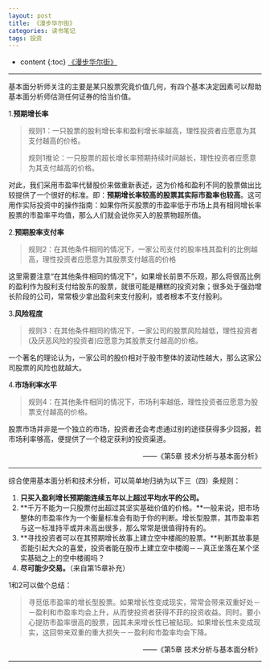 ```yaml
---
layout: post
title: 《漫步华尔街》
categories: 读书笔记
tags: 投资
---
```

* content
{:toc}
[《漫步华尔街》](https://book.douban.com/subject/10606457/)

---

基本面分析师关注的主要是某只股票究竟价值几何，有四个基本决定因素可以帮助基本面分析师估测任何证券的恰当价值。

1.**预期增长率**

> 规则1：一只股票的股利增长率和盈利增长率越高，理性投资者应愿意为其支付越高的价格。
>
> 规则1推论：一只股票的超长增长率预期持续时间越长，理性投资者应愿意为其支付越高的价格。

对此，我们采用市盈率代替股价来做重新表述，这为价格和盈利不同的股票做出比较提供了一个很好的标准。即：**预期增长率较高的股票其实际市盈率也较高**。这可用作实际投资中的操作指南：如果你所买股票的市盈率低于市场上具有相同增长率股票的市盈率平均值，那么人们就会说你买入的股票物超所值。

2.**预期股率支付率**

> 规则2：在其他条件相同的情况下，一家公司支付的股率栈其盈利的比例越高，理性投资者应愿意为其股票支付越高的价格

这里需要注意“在其他条件相同的情况下”，如果增长前景不乐观，那么将很高比例的盈利作为股利支付给股东的股票，就很可能是糟糕的投资对象；很多处于强劲增长阶段的公司，常常极少拿出盈利来支付股利，或者根本不支付股利。

3.**风险程度**

> 规则3：在其他条件相同的情况下，一家公司的股票风险越低，理性投资者(及厌恶风险的投资者)应愿意为其股票支付越高的价格。
> 

一个著名的理论认为，一家公司的股价相对于股市整体的波动性越大，那么这家公司股票的风险也就越大。

4.**市场利率水平**

> 规则4：在其他条件相同的情况下，市场利率越低，理性投资者应愿意为股票支付越高的价格。
> 

股票市场并非是一个独立的市场，投资者还会考虑通过别的途径获得多少回报，若市场利率够高，便提供了一个稳定获利的投资渠道。


<p align="right">——《第5章 技术分析与基本面分析》</p>

---

综合使用基本面分析和技术分析，可以简单地归纳为以下三（四）条规则：

1. **只买入盈利增长预期能连续五年以上超过平均水平的公司。**
2. **千万不能为一只股票付出超过其坚实基础价值的价格。**一般来说，把市场整体的市盈率作为一个衡量标准会有助于你的判断。增长型股票，其市盈率若与这一标准持平或并未高出很多，那么常常是很值得持有的。
3. **寻找投资者可以在其预期增长故事上建立空中楼阁的股票。**判断其故事是否能引起大众的喜爱，投资者能在股市上建立空中楼阁－－真正坐落在某个坚实基础之上的空中楼阁吗？
4. **尽可能少交易。**（来自第15章补充）

1和2可以做个总结：

> 寻觅低市盈率的增长型股票。如果增长性变成现实，常常会带来双重好处－－盈利和市盈率均会上升，从而使投资者获得不菲的投资收益。同时。要小心提防市盈率很高的股票，因其未来增长性已被贴现。如果增长性未变成现实，这回带来双重的重大损失－－盈利和市盈率均会下降。



<p align="right">——《第5章 技术分析与基本面分析》</p>

---

